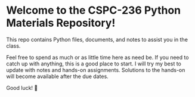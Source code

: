 # Welcome to the CSPC-236 Python Materials Repository!

This repo contains Python files, documents, and notes to assist you in the class.

Feel free to spend as much or as little time here as need be. If you need to catch up with anything, this is a good place to start. I will try my best to update with notes and hands-on assignments. Solutions to the hands-on will become available after the due dates.

Good luck! :snake:
